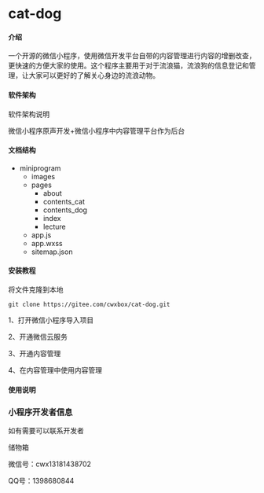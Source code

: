 # cat-dog

#### 介绍
一个开源的微信小程序，使用微信开发平台自带的内容管理进行内容的增删改查，更快速的方便大家的使用。这个程序主要用于对于流浪猫，流浪狗的信息登记和管理，让大家可以更好的了解关心身边的流浪动物。

#### 软件架构
软件架构说明

微信小程序原声开发+微信小程序中内容管理平台作为后台

#### 文档结构


- miniprogram
    - images
    - pages
        - about
        - contents_cat
        - contents_dog
        - index
        - lecture
    - app.js
    - app.wxss
    - sitemap.json
 



#### 安装教程

将文件克隆到本地

```
git clone https://gitee.com/cwxbox/cat-dog.git
```

1、打开微信小程序导入项目

2、开通微信云服务

3、开通内容管理

4、在内容管理中使用内容管理

#### 使用说明



### 小程序开发者信息

如有需要可以联系开发者

储物箱 

微信号：cwx13181438702

QQ号：1398680844



